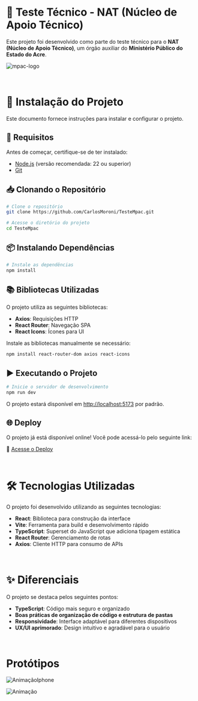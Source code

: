 # 📝 Teste Técnico - NAT (Núcleo de Apoio Técnico)

Este projeto foi desenvolvido como parte do teste técnico para o **NAT (Núcleo de Apoio Técnico)**, um órgão auxiliar do **Ministério Público do Estado do Acre**.

<!-- imagen logo -->
![mpac-logo](https://github.com/user-attachments/assets/987d994a-354f-4b2b-9e26-6097dfcb45ef)


&nbsp;

# 📌 Instalação do Projeto

Este documento fornece instruções para instalar e configurar o projeto.

## 🚀 Requisitos

Antes de começar, certifique-se de ter instalado:

- [Node.js](https://nodejs.org/) (versão recomendada: 22 ou superior)
- [Git](https://git-scm.com/)

## 📥 Clonando o Repositório

```sh
# Clone o repositório
git clone https://github.com/CarlosMoroni/TesteMpac.git

# Acesse o diretório do projeto
cd TesteMpac
```

## 📦 Instalando Dependências

```sh
# Instale as dependências
npm install
```

## 📚 Bibliotecas Utilizadas

O projeto utiliza as seguintes bibliotecas:

- **Axios**: Requisições HTTP
- **React Router**: Navegação SPA
- **React Icons**: Ícones para UI

Instale as bibliotecas manualmente se necessário:

```sh
npm install react-router-dom axios react-icons
```

## ▶️ Executando o Projeto

```sh
# Inicie o servidor de desenvolvimento
npm run dev
```

O projeto estará disponível em [http://localhost:5173](http://localhost:5173) por padrão.

## 🌐 Deploy

O projeto já está disponível online! Você pode acessá-lo pelo seguinte link:

🔗 [Acesse o Deploy](https://teste-mpac.vercel.app/)


&nbsp;

# 🛠️ Tecnologias Utilizadas

O projeto foi desenvolvido utilizando as seguintes tecnologias:

- **React**: Biblioteca para construção da interface
- **Vite**: Ferramenta para build e desenvolvimento rápido
- **TypeScript**: Superset do JavaScript que adiciona tipagem estática
- **React Router**: Gerenciamento de rotas
- **Axios**: Cliente HTTP para consumo de APIs

&nbsp;

# ✨ Diferenciais

O projeto se destaca pelos seguintes pontos:

- **TypeScript**: Código mais seguro e organizado
- **Boas práticas de organização de código e estrutura de pastas**
- **Responsividade**: Interface adaptável para diferentes dispositivos
- **UX/UI aprimorado**: Design intuitivo e agradável para o usuário

&nbsp;

# Protótipos
<!-- gif de telas -->
![AnimaçãoIphone](https://github.com/user-attachments/assets/553459ff-afe9-45a2-8efa-c0f9d43d7ac1)

![Animação](https://github.com/user-attachments/assets/1cbb5a16-937b-4ed2-b029-90220ba1476a)
